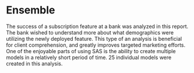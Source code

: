 # Ensemble

The success of a subscription feature at a bank was analyzed in this report.  The bank wished to understand more about what demographics were utilizing the newly deployed feature.  This type of an analysis is beneficial for client comprehension, and greatly improves targeted marketing efforts.  One of the enjoyable parts of using SAS is the ability to create multiple models in a relatively short period of time.  25 individual models were created in this analysis.
